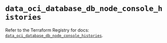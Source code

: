 # `data_oci_database_db_node_console_histories`

Refer to the Terraform Registry for docs: [`data_oci_database_db_node_console_histories`](https://registry.terraform.io/providers/hashicorp/oci/7.19.0/docs/data-sources/database_db_node_console_histories).
